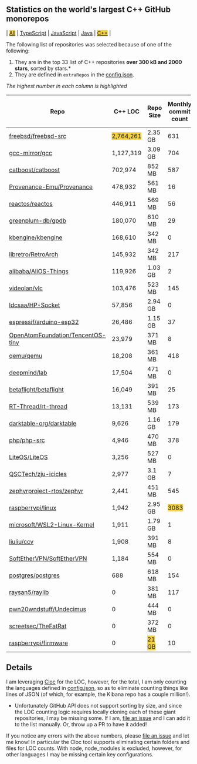 
## Statistics on the world's largest C++ GitHub monorepos

| <span style="background-color: #F4D03F">[All](./index.html)</span> | [TypeScript](./TypeScript.md) | [JavaScript](./JavaScript.md) | [Java](./Java.md) | <span style="background-color: #F4D03F">[C++](./C++.md)</span> | 

The following list of repositories was selected because of one of the following:
1. They are in the top 33 list of C++ repositories **over 300 kB and 2000 stars**, sorted by stars.*
2. They are defined in `extraRepos` in the [config.json](https://github.com/stacey-gammon/repo-stats/blob/main/config.json).

_The highest number in each column is highlighted_

| Repo | C++ LOC | Repo Size | Monthly commit count | 🤓 Monthly committer count | ★ Stars count | 👁 Watchers count |
| -----|----------------------|-----------|------------------|----------------|----------|----------------|
| [freebsd/freebsd-src](https://github.com/freebsd/freebsd-src) |  <span style="background-color: #F4D03F">2,764,261</span> | 2.35 GB | 631 | 🤓 114 | ★ 6153 | 👁 6153 |
| [gcc-mirror/gcc](https://github.com/gcc-mirror/gcc) |  1,127,319 | 3.09 GB | 704 | 🤓 105 | ★ 5633 | 👁 5633 |
| [catboost/catboost](https://github.com/catboost/catboost) |  702,974 | 852 MB | 587 | 🤓 73 | ★ 6208 | 👁 6208 |
| [Provenance-Emu/Provenance](https://github.com/Provenance-Emu/Provenance) |  478,932 | 561 MB | 16 | 🤓 5 | ★ 4708 | 👁 4708 |
| [reactos/reactos](https://github.com/reactos/reactos) |  446,911 | 569 MB | 56 | 🤓 23 | ★ 10072 | 👁 10072 |
| [greenplum-db/gpdb](https://github.com/greenplum-db/gpdb) |  180,070 | 610 MB | 29 | 🤓 34 | ★ 4860 | 👁 4860 |
| [kbengine/kbengine](https://github.com/kbengine/kbengine) |  168,610 | 342 MB | 0 | 🤓 0 | ★ 4678 | 👁 4678 |
| [libretro/RetroArch](https://github.com/libretro/RetroArch) |  145,932 | 342 MB | 217 | 🤓 18 | ★ 6001 | 👁 6001 |
| [alibaba/AliOS-Things](https://github.com/alibaba/AliOS-Things) |  119,926 | 1.03 GB | 2 | 🤓 1 | ★ 4014 | 👁 4014 |
| [videolan/vlc](https://github.com/videolan/vlc) |  103,476 | 523 MB | 145 | 🤓 24 | ★ 8207 | 👁 8207 |
| [ldcsaa/HP-Socket](https://github.com/ldcsaa/HP-Socket) |  57,856 | 2.94 GB | 0 | 🤓 0 | ★ 4351 | 👁 4351 |
| [espressif/arduino-esp32](https://github.com/espressif/arduino-esp32) |  26,486 | 1.15 GB | 37 | 🤓 17 | ★ 7602 | 👁 7602 |
| [OpenAtomFoundation/TencentOS-tiny](https://github.com/OpenAtomFoundation/TencentOS-tiny) |  23,979 | 371 MB | 8 | 🤓 1 | ★ 5252 | 👁 5252 |
| [qemu/qemu](https://github.com/qemu/qemu) |  18,208 | 361 MB | 418 | 🤓 111 | ★ 5419 | 👁 5419 |
| [deepmind/lab](https://github.com/deepmind/lab) |  17,504 | 471 MB | 0 | 🤓 0 | ★ 6574 | 👁 6574 |
| [betaflight/betaflight](https://github.com/betaflight/betaflight) |  16,049 | 391 MB | 25 | 🤓 8 | ★ 4898 | 👁 4898 |
| [RT-Thread/rt-thread](https://github.com/RT-Thread/rt-thread) |  13,131 | 539 MB | 173 | 🤓 25 | ★ 6361 | 👁 6361 |
| [darktable-org/darktable](https://github.com/darktable-org/darktable) |  9,626 | 1.16 GB | 179 | 🤓 31 | ★ 5944 | 👁 5944 |
| [php/php-src](https://github.com/php/php-src) |  4,946 | 470 MB | 378 | 🤓 31 | ★ <span style="background-color: #F4D03F">32435</span> | 👁 <span style="background-color: #F4D03F">32435</span> |
| [LiteOS/LiteOS](https://github.com/LiteOS/LiteOS) |  3,256 | 527 MB | 0 | 🤓 0 | ★ 4427 | 👁 4427 |
| [QSCTech/zju-icicles](https://github.com/QSCTech/zju-icicles) |  2,977 | 3.1 GB | 7 | 🤓 3 | ★ 23362 | 👁 23362 |
| [zephyrproject-rtos/zephyr](https://github.com/zephyrproject-rtos/zephyr) |  2,441 | 451 MB | 545 | 🤓 163 | ★ 5186 | 👁 5186 |
| [raspberrypi/linux](https://github.com/raspberrypi/linux) |  1,942 | 2.95 GB | <span style="background-color: #F4D03F">3083</span> | 🤓 <span style="background-color: #F4D03F">221</span> | ★ 8492 | 👁 8492 |
| [microsoft/WSL2-Linux-Kernel](https://github.com/microsoft/WSL2-Linux-Kernel) |  1,911 | 1.79 GB | 1 | 🤓 1 | ★ 5299 | 👁 5299 |
| [liuliu/ccv](https://github.com/liuliu/ccv) |  1,908 | 391 MB | 8 | 🤓 1 | ★ 6821 | 👁 6821 |
| [SoftEtherVPN/SoftEtherVPN](https://github.com/SoftEtherVPN/SoftEtherVPN) |  1,184 | 554 MB | 0 | 🤓 0 | ★ 8462 | 👁 8462 |
| [postgres/postgres](https://github.com/postgres/postgres) |  688 | 618 MB | 154 | 🤓 19 | ★ 9213 | 👁 9213 |
| [raysan5/raylib](https://github.com/raysan5/raylib) |  0 | 381 MB | 117 | 🤓 30 | ★ 7931 | 👁 7931 |
| [pwn20wndstuff/Undecimus](https://github.com/pwn20wndstuff/Undecimus) |  0 | 444 MB | 0 | 🤓 0 | ★ 6639 | 👁 6639 |
| [screetsec/TheFatRat](https://github.com/screetsec/TheFatRat) |  0 | 372 MB | 0 | 🤓 0 | ★ 5850 | 👁 5850 |
| [raspberrypi/firmware](https://github.com/raspberrypi/firmware) |  0 | <span style="background-color: #F4D03F">21 GB</span> | 10 | 🤓 1 | ★ 4362 | 👁 4362 |

## Details

  I am leveraging [Cloc](https://github.com/AlDanial/cloc) for the LOC, however, for the total, I am only counting the languages defined in [config.json](https://github.com/stacey-gammon/repo-stats/blob/main/config.json), so as to eliminate counting things like lines of JSON (of which, for example, the Kibana repo has a couple million!).

  * Unfortunately GitHub API does not support sorting by size, and since the LOC counting logic requires locally cloning each of these giant repositories, I may be missing some. If I am, [file an issue](https://github.com/stacey-gammon/repo-stats/issues/new) and I can add it to the list manually. Or, throw up a PR to have it added!

  If you notice any errors with the above numbers, please [file an issue](https://github.com/stacey-gammon/repo-stats/issues/new) and let me know! In particular the Cloc tool supports eliminating certain folders and files for LOC counts. With node, node_modules is excluded, however, for other languages I may be missing certain key configurations.
